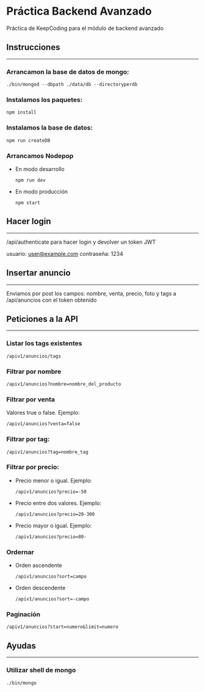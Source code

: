 # Práctica Backend Avanzado

Práctica de KeepCoding para el módulo de backend avanzado

## Instrucciones
----

### Arrancamon la base de datos de mongo:

```
./bin/mongod --dbpath ./data/db --directoryperdb
```

### Instalamos los paquetes:
````
npm install
````

### Instalamos la base de datos:
````
npm run createDB
````

### Arrancamos Nodepop

* En modo desarrollo

    ````
    npm run dev
    ```` 

* En modo producción

    ````
    npm start
    ````

## Hacer login
----
/api/authenticate para hacer login y devolver un token JWT

usuario: user@example.com
contraseña: 1234

## Insertar anuncio
----

Enviamos por post los campos: nombre, venta, precio, foto y tags a /api/anuncios con el token obtenido


## Peticiones a la API
----

### Listar los tags existentes

````
/apiv1/anuncios/tags
````

### Filtrar por nombre

````
/apiv1/anuncios?nombre=nombre_del_producto
````

### Filtrar por venta
Valores true o false. Ejemplo:

````
/apiv1/anuncios?venta=false
````

### Filtrar por tag:

````
/apiv1/anuncios?tag=nombre_tag
````

### Filtrar por precio:
* Precio menor o igual. Ejemplo:

    ````
    /apiv1/anuncios?precio=-50
    ````

* Precio entre dos valores. Ejemplo:

    ````
    /apiv1/anuncios?precio=20-300
    ````

* Precio mayor o igual. Ejemplo:

    ````
    /apiv1/anuncios?precio=80-
    ````

### Ordernar

* Orden ascendente
    ````
    /apiv1/anuncios?sort=campo
    ````

* Orden descendente
    ````
    /apiv1/anuncios?sort=-campo
    ````

### Paginación

````
/apiv1/anuncios?start=numero&limit=numero
````


## Ayudas
____

### Utilizar shell de mongo
```
./bin/mongo
```

